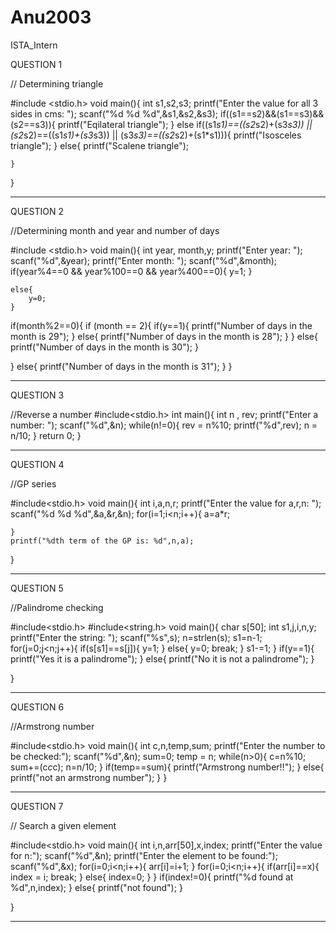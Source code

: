 # Anu2003
ISTA_Intern


QUESTION 1

// Determining triangle

#include <stdio.h>
void main(){
    int s1,s2,s3;
    printf("Enter the value for all 3 sides in cms: ");
    scanf("%d %d %d",&s1,&s2,&s3);
    if((s1==s2)&&(s1==s3)&&(s2==s3)){
        printf("Eqilateral triangle");
    }
    else if((s1*s1)==((s2*s2)+(s3*s3)) || (s2*s2)==((s1*s1)+(s3*s3)) || (s3*s3)==((s2*s2)+(s1*s1))){
        printf("Isosceles triangle");
            }
    else{
        printf("Scalene triangle");
    
    }
    
}
_______________________________________________________________________________________________________________________

QUESTION 2

//Determining month and year and number of days

#include <stdio.h>
void main(){
    int year, month,y;
    printf("Enter year: ");
    scanf("%d",&year);
    printf("Enter month: ");
    scanf("%d",&month);
    if(year%4==0 && year%100==0 && year%400==0){
                y=1;
    }
            
    else{
        y=0;
    }

if(month%2==0){
    if (month == 2){
        if(y==1){
             printf("Number of days in the month is 29");
        }
        else{
             printf("Number of days in the month is 28");
        }
    }
    else{
         printf("Number of days in the month is 30");
    }

}
else{
     printf("Number of days in the month is 31");
}
}
______________________________________________________________________________________________________________________

QUESTION 3

//Reverse a number
#include<stdio.h>
int main(){
    int n , rev;
    printf("Enter a number: ");
    scanf("%d",&n);
    while(n!=0){
        rev = n%10;
        printf("%d",rev);
        n = n/10;
    }
return 0;
}
___________________________________________________________________________________________________________________________

QUESTION 4

//GP series

#include<stdio.h>
void main(){
    int i,a,n,r;
    printf("Enter the value for a,r,n: ");
    scanf("%d %d %d",&a,&r,&n);
    for(i=1;i<n;i++){
        a=a*r;
       
    } 
    printf("%dth term of the GP is: %d",n,a);
}
_______________________________________________________________________________________________________________________

QUESTION 5

//Palindrome checking

#include<stdio.h>
#include<string.h>
void main(){
    char s[50];
    int s1,j,i,n,y;
    printf("Enter the string: ");
    scanf("%s",s);
    n=strlen(s);
    s1=n-1;
    for(j=0;j<n;j++){
        if(s[s1]==s[j]){
            y=1;
        }
        else{
            y=0;
            break;
        }
        s1-=1;
    }
    if(y==1){
        printf("Yes it is a palindrome");
    }
    else{
        printf("No it is not a palindrome");
    }
    
}
__________________________________________________________________________________________________________________________________________

QUESTION 6

//Armstrong number

#include<stdio.h>
void main(){
    int c,n,temp,sum;
    printf("Enter the number to be checked:");
    scanf("%d",&n);
    sum=0;
    temp = n;
    while(n>0){
        c=n%10;
        sum+=(c*c*c);
        n=n/10;
    }
    if(temp==sum){
        printf("Armstrong number!!");
    }
    else{
        printf("not an armstrong number");
    }
}

__________________________________________________________________________________________________________________________________________________

QUESTION 7


// Search a given element

#include<stdio.h>
void main(){
    int i,n,arr[50],x,index;
    printf("Enter the value for n:");
    scanf("%d",&n);
    printf("Enter the element to be found:");
    scanf("%d",&x);
    for(i=0;i<n;i++){
        arr[i]=i+1;
    }
    for(i=0;i<n;i++){
        if(arr[i]==x){
            index = i;
            break;
        }
        else{
            index=0;
        }
    }
    if(index!=0){
        printf("%d found at %d",n,index);
    }
    else{
        printf("not found");
    }
    
}
______________________________________________________________________________________________________________________________________________________


